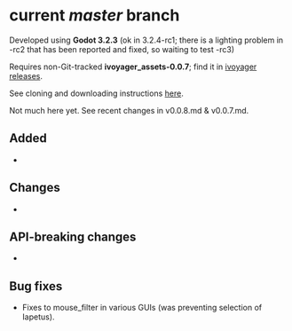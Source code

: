 # current _master_ branch
Developed using **Godot 3.2.3** (ok in 3.2.4-rc1; there is a lighting problem in -rc2 that has been reported and fixed, so waiting to test -rc3)

Requires non-Git-tracked **ivoyager_assets-0.0.7**; find it in [ivoyager releases](https://github.com/ivoyager/ivoyager/releases).

See cloning and downloading instructions [here](https://ivoyager.dev/download/). 

Not much here yet. See recent changes in v0.0.8.md & v0.0.7.md.

## Added
*

## Changes
*

## API-breaking changes
*

## Bug fixes
* Fixes to mouse_filter in various GUIs (was preventing selection of Iapetus).
